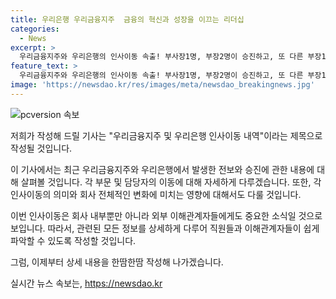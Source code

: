 ```yaml
---
title: 우리은행 우리금융지주  금융의 혁신과 성장을 이끄는 리더십
categories:
  - News
excerpt: >
  우리금융지주와 우리은행의 인사이동 속출! 부사장1명, 부장2명이 승진하고, 또 다른 부장1명과 홍보실장 1명의 전보 소식. 뿐만 아니라 지점장들의 소속 변경과 승진 소식도 함께 전해지고 있습니다. 인사이동 속에서의 새로운 변화에 관심이 쏠리고 있습니다.
feature_text: >
  우리금융지주와 우리은행의 인사이동 속출! 부사장1명, 부장2명이 승진하고, 또 다른 부장1명과 홍보실장 1명의 전보 소식. 뿐만 아니라 지점장들의 소속 변경과 승진 소식도 함께 전해지고 있습니다. 인사이동 속에서의 새로운 변화에 관심이 쏠리고 있습니다.
image: 'https://newsdao.kr/res/images/meta/newsdao_breakingnews.jpg'
---
```


<p><img src="https://newsdao.kr/res/images/meta/newsdao_breakingnews.jpg" alt="pcversion 속보" /></p>

<p>저희가 작성해 드릴 기사는 "우리금융지주 및 우리은행 인사이동 내역"이라는 제목으로 작성될 것입니다. </p>

<p>이 기사에서는 최근 우리금융지주와 우리은행에서 발생한 전보와 승진에 관한 내용에 대해 살펴볼 것입니다. 각 부문 및 담당자의 이동에 대해 자세하게 다루겠습니다. 또한, 각 인사이동의 의미와 회사 전체적인 변화에 미치는 영향에 대해서도 다룰 것입니다.</p>

<p>이번 인사이동은 회사 내부뿐만 아니라 외부 이해관계자들에게도 중요한 소식일 것으로 보입니다. 따라서, 관련된 모든 정보를 상세하게 다루어 직원들과 이해관계자들이 쉽게 파악할 수 있도록 작성할 것입니다. </p>

<p>그럼, 이제부터 상세 내용을 한땀한땀 작성해 나가겠습니다.</p>
실시간 뉴스 속보는, <a href="https://newsdao.kr" rel="dofollow">https://newsdao.kr</a>


